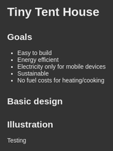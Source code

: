 <link rel="stylesheet" href="css/main.css"/>
<style>
body, p, div, html {
  font-family: 'Titillium Web', sans-serif;
  color: #eee;
  background-color: #333;
}

body {
 margin: 2em;
}

</style>

# Tiny Tent House


## Goals

* Easy to build
* Energy efficient
* Electricity only for mobile devices
* Sustainable
* No fuel costs for heating/cooking

## Basic design


## Illustration

<script>
document.write('______');


</script>


Testing


